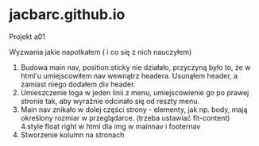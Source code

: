 # jacbarc.github.io
Projekt a01

Wyzwania jakie napotkałem ( i co się z nich nauczyłem)
1. Budowa main nav, position:sticky nie działało, przyczyną było to, że w html'u umiejscowiłem nav wewnątrz headera. Usunąłem header,
a zamiast niego dodałem div header. 
2. Umieszczenie loga w jeden linii z menu, umiejscowienie go po prawej stronie tak, aby wyraźnie odcinało się od reszty menu.
3. Main nav znikało w dolej części strony - elementy, jak np. body, mają określony rozmiar w przeglądarce. (trzeba ustawiać fit-content)  
4.style float right w html dla img w mainnav i footernav
5. Stworzenie kolumn na stronach 

